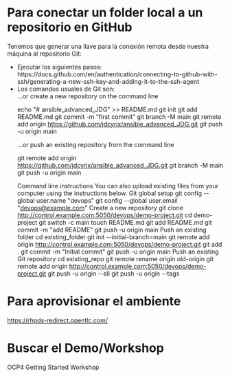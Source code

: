 # Para conectar un folder local a un repositorio en GitHub
Tenemos que generar una llave para la conexión remota desde nuestra máquina al repositorio Git:
<ul>
<li>
Ejecutar los siguientes pasos: https://docs.github.com/en/authentication/connecting-to-github-with-ssh/generating-a-new-ssh-key-and-adding-it-to-the-ssh-agent
</li>
<li>
Los comandos usuales de Git son:
</li>
…or create a new repository on the command line

echo "# ansible_advanced_JDG" >> README.md
git init
git add README.md
git commit -m "first commit"
git branch -M main
git remote add origin https://github.com/jdcyrix/ansible_advanced_JDG.git
git push -u origin main

…or push an existing repository from the command line

git remote add origin https://github.com/jdcyrix/ansible_advanced_JDG.git
git branch -M main
git push -u origin main



Command line instructions
You can also upload existing files from your computer using the instructions below.
Git global setup
git config --global user.name "devops"
git config --global user.email "devops@example.com"
Create a new repository
git clone http://control.example.com:5050/devops/demo-project.git
cd demo-project
git switch -c main
touch README.md
git add README.md
git commit -m "add README"
git push -u origin main
Push an existing folder
cd existing_folder
git init --initial-branch=main
git remote add origin http://control.example.com:5050/devops/demo-project.git
git add .
git commit -m "Initial commit"
git push -u origin main
Push an existing Git repository
cd existing_repo
git remote rename origin old-origin
git remote add origin http://control.example.com:5050/devops/demo-project.git
git push -u origin --all
git push -u origin --tags

</ul>


# Para aprovisionar el ambiente
https://rhpds-redirect.opentlc.com/

# Buscar el Demo/Workshop
OCP4 Getting Started Workshop

